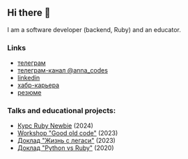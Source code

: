 ## Hi there 👋

I am a software developer (backend, Ruby) and an educator.

### Links

- [телеграм](https://t.me/lightalloy)
- [телеграм-канал @anna_codes](https://t.me/anna_codes)
- [linkedin](https://www.linkedin.com/in/lightalloy/)
- [хабр-карьера](https://career.habr.com/lightalloy)
- [резюме](https://litealloy.ru/cv/cv.pdf)

### Talks and educational projects:

- [Курс Ruby Newbie](https://github.com/ruby-newbie/lessons) (2024)
- [Workshop "Good old code"](https://thinknetica.com/pro/workshop_good_old_code) (2023)
- [Доклад "Жизнь с легаси"](https://www.youtube.com/watch?v=lOUXKishf_o) (2023)
- [Доклад "Python vs Ruby"](https://youtu.be/mGxslHrOJ58?si=0sEpzMUnrCVKEPgE) (2020)

